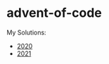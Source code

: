 # advent-of-code

My Solutions:
* [2020](https://github.com/MichaelViveros/advent-of-code/tree/main/2020)
* [2021](https://github.com/MichaelViveros/advent-of-code/tree/main/2021)
